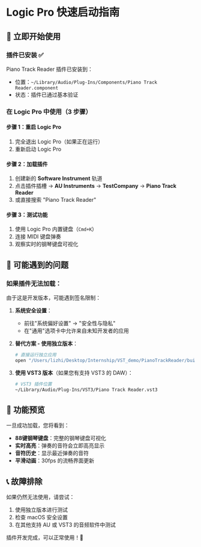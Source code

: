 # Logic Pro 快速启动指南

## 🚀 立即开始使用

### 插件已安装 ✅
Piano Track Reader 插件已安装到：
- 位置：`~/Library/Audio/Plug-Ins/Components/Piano Track Reader.component`
- 状态：插件已通过基本验证

### 在 Logic Pro 中使用（3 步骤）

#### 步骤 1：重启 Logic Pro
1. 完全退出 Logic Pro（如果正在运行）
2. 重新启动 Logic Pro

#### 步骤 2：加载插件
1. 创建新的 **Software Instrument** 轨道
2. 点击插件插槽 → **AU Instruments** → **TestCompany** → **Piano Track Reader**
3. 或直接搜索 "Piano Track Reader"

#### 步骤 3：测试功能
1. 使用 Logic Pro 内置键盘（`Cmd+K`）
2. 连接 MIDI 键盘弹奏
3. 观察实时的钢琴键盘可视化

## 🔧 可能遇到的问题

### 如果插件无法加载：
由于这是开发版本，可能遇到签名限制：

1. **系统安全设置**：
   - 前往"系统偏好设置" → "安全性与隐私"
   - 在"通用"选项卡中允许来自未知开发者的应用

2. **替代方案 - 使用独立版本**：
   ```bash
   # 直接运行独立应用
   open "/Users/lizhi/Desktop/Internship/VST_demo/PianoTrackReader/build/PianoTrackReader_artefacts/Debug/Standalone/Piano Track Reader.app"
   ```

3. **使用 VST3 版本**（如果您有支持 VST3 的 DAW）：
   ```bash
   # VST3 插件位置
   ~/Library/Audio/Plug-Ins/VST3/Piano Track Reader.vst3
   ```

## 🎹 功能预览

一旦成功加载，您将看到：
- **88键钢琴键盘**：完整的钢琴键盘可视化
- **实时高亮**：弹奏的音符会立即高亮显示
- **音符历史**：显示最近弹奏的音符
- **平滑动画**：30fps 的流畅界面更新

## 📞 故障排除

如果仍然无法使用，请尝试：
1. 使用独立版本进行测试
2. 检查 macOS 安全设置
3. 在其他支持 AU 或 VST3 的音频软件中测试

插件开发完成，可以正常使用！🎉